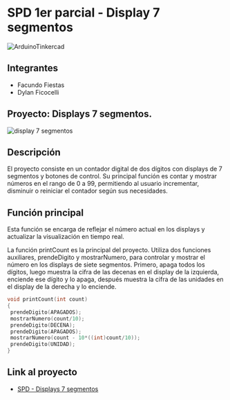 # SPD 1er parcial - Display 7 segmentos
![ArduinoTinkercad](https://github.com/DylanFicocelli/SPD-1er-pacial/assets/138259829/5ee8614f-a3b0-4a44-b9e7-6fc14d10f65c)


## Integrantes 
- Facundo Fiestas
- Dylan Ficocelli 


## Proyecto: Displays 7 segmentos.
![display 7 segmentos](https://github.com/DylanFicocelli/SPD-1er-pacial/assets/138259829/a55ce53e-87b6-4aed-9d8c-a976a0f4632e)



## Descripción
El proyecto consiste en un contador digital de dos dígitos con displays de 7 segmentos y botones de control. Su principal función es contar y mostrar números en el rango de 0 a 99, permitiendo al usuario incrementar, disminuir o reiniciar el contador según sus necesidades. 

## Función principal
Esta función se encarga de reflejar el número actual en los displays y actualizar la visualización en tiempo real.

La función  printCount es la principal del proyecto. Utiliza dos funciones auxiliares, prendeDigito y mostrarNumero, para controlar y mostrar el número en los displays de siete segmentos. Primero, apaga todos los dígitos, luego muestra la cifra de las decenas en el display de la izquierda, enciende ese dígito y lo apaga, después muestra la cifra de las unidades en el display de la derecha y lo enciende.

~~~ C++ (lenguaje en el que esta escrito)
void printCount(int count)
{
 prendeDigito(APAGADOS);
 mostrarNumero(count/10);
 prendeDigito(DECENA); 
 prendeDigito(APAGADOS);
 mostrarNumero(count - 10*((int)count/10));
 prendeDigito(UNIDAD);
}
~~~

## Link al proyecto
- [SPD - Displays 7 segmentos](https://www.tinkercad.com/things/0REFfgG2ElS-1er-parcial-domiciliario-parte-1/editel?sharecode=fL2W4WToWBjQc9V-5es2W3xl5AusKXuD0pabNZhHJkQ)
